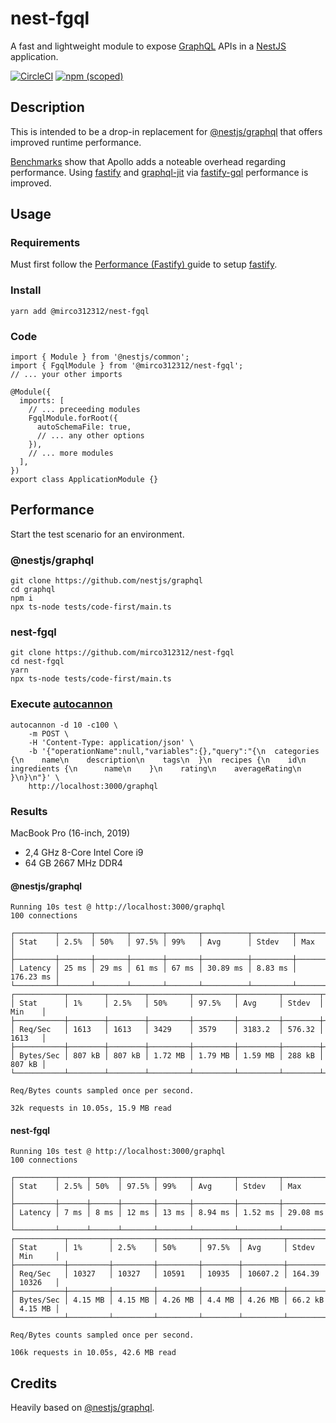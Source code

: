 nest-fgql
=========

A fast and lightweight module to expose [GraphQL](https://graphql.org/) APIs in a [NestJS](https://nestjs.com) application.

<p>
    <a href="https://circleci.com/gh/mirco312312/nest-fgql" target="_blank"><img src="https://img.shields.io/circleci/build/github/mirco312312/nest-fgql/master" alt="CircleCI" /></a>
    <a href="https://www.npmjs.com/package/@mirco312312/nest-fgql" target="_blank"><img alt="npm (scoped)" src="https://img.shields.io/npm/v/@mirco312312/nest-fgql"></a>
</p>

## Description

This is intended to be a drop-in replacement for [@nestjs/graphql](https://github.com/nestjs/graphql) that offers improved runtime performance.

[Benchmarks](https://github.com/benawad/node-graphql-benchmarks) show that Apollo adds a noteable overhead regarding performance. Using [fastify](https://github.com/fastify/fastify) and [graphql-jit](https://github.com/zalando-incubator/graphql-jit) via [fastify-gql](https://github.com/mcollina/fastify-gql) performance is improved.

## Usage

### Requirements

Must first follow the [Performance (Fastify)
](https://docs.nestjs.com/techniques/performance) guide to setup [fastify](https://github.com/fastify/fastify).

### Install

```
yarn add @mirco312312/nest-fgql
```

### Code

```
import { Module } from '@nestjs/common';
import { FgqlModule } from '@mirco312312/nest-fgql';
// ... your other imports

@Module({
  imports: [
    // ... preceeding modules
    FgqlModule.forRoot({
      autoSchemaFile: true,
      // ... any other options
    }),
    // ... more modules
  ],
})
export class ApplicationModule {}
```

## Performance

Start the test scenario for an environment.

### @nestjs/graphql

```
git clone https://github.com/nestjs/graphql
cd graphql
npm i
npx ts-node tests/code-first/main.ts
```

### nest-fgql

```
git clone https://github.com/mirco312312/nest-fgql
cd nest-fgql
yarn
npx ts-node tests/code-first/main.ts
```

### Execute [autocannon](https://github.com/mcollina/autocannon)

```
autocannon -d 10 -c100 \
    -m POST \
    -H 'Content-Type: application/json' \
    -b '{"operationName":null,"variables":{},"query":"{\n  categories {\n    name\n    description\n    tags\n  }\n  recipes {\n    id\n    ingredients {\n      name\n    }\n    rating\n    averageRating\n  }\n}\n"}' \
    http://localhost:3000/graphql
```

### Results

MacBook Pro (16-inch, 2019)

- 2,4 GHz 8-Core Intel Core i9
- 64 GB 2667 MHz DDR4

#### @nestjs/graphql

```
Running 10s test @ http://localhost:3000/graphql
100 connections

┌─────────┬───────┬───────┬───────┬───────┬──────────┬─────────┬───────────┐
│ Stat    │ 2.5%  │ 50%   │ 97.5% │ 99%   │ Avg      │ Stdev   │ Max       │
├─────────┼───────┼───────┼───────┼───────┼──────────┼─────────┼───────────┤
│ Latency │ 25 ms │ 29 ms │ 61 ms │ 67 ms │ 30.89 ms │ 8.83 ms │ 176.23 ms │
└─────────┴───────┴───────┴───────┴───────┴──────────┴─────────┴───────────┘
┌───────────┬────────┬────────┬─────────┬─────────┬─────────┬────────┬────────┐
│ Stat      │ 1%     │ 2.5%   │ 50%     │ 97.5%   │ Avg     │ Stdev  │ Min    │
├───────────┼────────┼────────┼─────────┼─────────┼─────────┼────────┼────────┤
│ Req/Sec   │ 1613   │ 1613   │ 3429    │ 3579    │ 3183.2  │ 576.32 │ 1613   │
├───────────┼────────┼────────┼─────────┼─────────┼─────────┼────────┼────────┤
│ Bytes/Sec │ 807 kB │ 807 kB │ 1.72 MB │ 1.79 MB │ 1.59 MB │ 288 kB │ 807 kB │
└───────────┴────────┴────────┴─────────┴─────────┴─────────┴────────┴────────┘

Req/Bytes counts sampled once per second.

32k requests in 10.05s, 15.9 MB read
```

#### nest-fgql

```
Running 10s test @ http://localhost:3000/graphql
100 connections

┌─────────┬──────┬──────┬───────┬───────┬─────────┬─────────┬──────────┐
│ Stat    │ 2.5% │ 50%  │ 97.5% │ 99%   │ Avg     │ Stdev   │ Max      │
├─────────┼──────┼──────┼───────┼───────┼─────────┼─────────┼──────────┤
│ Latency │ 7 ms │ 8 ms │ 12 ms │ 13 ms │ 8.94 ms │ 1.52 ms │ 29.08 ms │
└─────────┴──────┴──────┴───────┴───────┴─────────┴─────────┴──────────┘
┌───────────┬─────────┬─────────┬─────────┬────────┬─────────┬─────────┬─────────┐
│ Stat      │ 1%      │ 2.5%    │ 50%     │ 97.5%  │ Avg     │ Stdev   │ Min     │
├───────────┼─────────┼─────────┼─────────┼────────┼─────────┼─────────┼─────────┤
│ Req/Sec   │ 10327   │ 10327   │ 10591   │ 10935  │ 10607.2 │ 164.39  │ 10326   │
├───────────┼─────────┼─────────┼─────────┼────────┼─────────┼─────────┼─────────┤
│ Bytes/Sec │ 4.15 MB │ 4.15 MB │ 4.26 MB │ 4.4 MB │ 4.26 MB │ 66.2 kB │ 4.15 MB │
└───────────┴─────────┴─────────┴─────────┴────────┴─────────┴─────────┴─────────┘

Req/Bytes counts sampled once per second.

106k requests in 10.05s, 42.6 MB read
```

## Credits

Heavily based on [@nestjs/graphql](https://github.com/nestjs/graphql).
